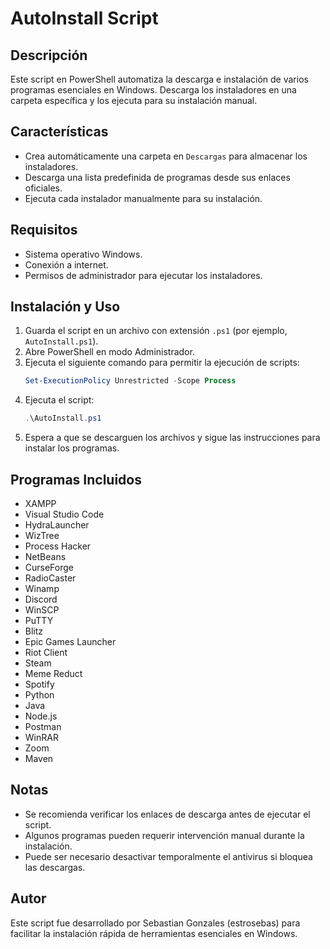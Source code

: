 # AutoInstall Script

## Descripción
Este script en PowerShell automatiza la descarga e instalación de varios programas esenciales en Windows. Descarga los instaladores en una carpeta específica y los ejecuta para su instalación manual.

## Características
- Crea automáticamente una carpeta en `Descargas` para almacenar los instaladores.
- Descarga una lista predefinida de programas desde sus enlaces oficiales.
- Ejecuta cada instalador manualmente para su instalación.

## Requisitos
- Sistema operativo Windows.
- Conexión a internet.
- Permisos de administrador para ejecutar los instaladores.

## Instalación y Uso
1. Guarda el script en un archivo con extensión `.ps1` (por ejemplo, `AutoInstall.ps1`).
2. Abre PowerShell en modo Administrador.
3. Ejecuta el siguiente comando para permitir la ejecución de scripts:
   ```powershell
   Set-ExecutionPolicy Unrestricted -Scope Process
   ```
4. Ejecuta el script:
   ```powershell
   .\AutoInstall.ps1
   ```
5. Espera a que se descarguen los archivos y sigue las instrucciones para instalar los programas.

## Programas Incluidos
- XAMPP
- Visual Studio Code
- HydraLauncher
- WizTree
- Process Hacker
- NetBeans
- CurseForge
- RadioCaster
- Winamp
- Discord
- WinSCP
- PuTTY
- Blitz
- Epic Games Launcher
- Riot Client
- Steam
- Meme Reduct
- Spotify
- Python
- Java
- Node.js
- Postman
- WinRAR
- Zoom
- Maven

## Notas
- Se recomienda verificar los enlaces de descarga antes de ejecutar el script.
- Algunos programas pueden requerir intervención manual durante la instalación.
- Puede ser necesario desactivar temporalmente el antivirus si bloquea las descargas.

## Autor
Este script fue desarrollado por Sebastian Gonzales (estrosebas) para facilitar la instalación rápida de herramientas esenciales en Windows.

